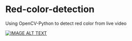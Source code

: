 # Red-color-detection
Using OpenCV-Python to detect red color from live video

[![IMAGE ALT TEXT](http://i3.ytimg.com/vi/_p9hRo2cWNY/hqdefault.jpg)](https://www.youtube.com/watch?v=_p9hRo2cWNY "OpenCV python | Red color detection")
